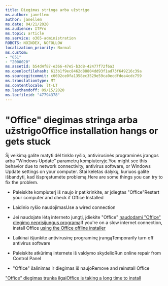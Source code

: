 ```yaml
---
title: Diegimas stringa arba užstrigo
ms.author: janellem
author: janellem
ms.date: 04/21/2020
ms.audience: ITPro
ms.topic: article
ms.service: o365-administration
ROBOTS: NOINDEX, NOFOLLOW
localization_priority: Normal
ms.custom:
- "851"
- "2000020"
ms.assetid: b54d4f87-e366-47e5-b3d8-42477f72f6a3
ms.openlocfilehash: 613b1f9ec8462d88804dd93f1ad73f649216c39a
ms.sourcegitcommit: c6692ce0fa1358ec3529e59ca0ecdfdea4cdc759
ms.translationtype: MT
ms.contentlocale: lt-LT
ms.lasthandoff: 09/15/2020
ms.locfileid: "47794378"
---
```

# <a name="office-installation-hangs-or-gets-stuck"></a><span data-ttu-id="61689-102">"Office" diegimas stringa arba užstrigo</span><span class="sxs-lookup"><span data-stu-id="61689-102">Office installation hangs or gets stuck</span></span>

<span data-ttu-id="61689-103">Šį veikimą galite matyti dėl tinklo ryšio, antivirusinės programinės įrangos arba "Windows Update" parametrų kompiuteryje.</span><span class="sxs-lookup"><span data-stu-id="61689-103">You might see this behavior due to network connectivity, antivirus software, or Windows Update settings on your computer.</span></span> <span data-ttu-id="61689-104">Štai keletas dalykų, kuriuos galite išbandyti, kad išspręstumėte problemą.</span><span class="sxs-lookup"><span data-stu-id="61689-104">Here are some things you can try to fix the problem.</span></span>
  
- <span data-ttu-id="61689-105">Paleiskite kompiuterį iš naujo ir patikrinkite, ar įdiegtas "Office"</span><span class="sxs-lookup"><span data-stu-id="61689-105">Restart your computer and check if Office Installed</span></span>

- <span data-ttu-id="61689-106">Laidinio ryšio naudojimas</span><span class="sxs-lookup"><span data-stu-id="61689-106">Use a wired connection</span></span>

- <span data-ttu-id="61689-107">Jei naudojate lėtą interneto jungtį, įdiekite "Office" [naudodami "Office" diegimo neprisijungus programą](https://support.office.com/article/f0a85fe7-118f-41cb-a791-d59cef96ad1c?wt.mc_id=Alchemy_ClientDIA)</span><span class="sxs-lookup"><span data-stu-id="61689-107">If you're on a slow internet connection, install Office [using the Office offline installer](https://support.office.com/article/f0a85fe7-118f-41cb-a791-d59cef96ad1c?wt.mc_id=Alchemy_ClientDIA)</span></span>

- <span data-ttu-id="61689-108">Laikinai išjunkite antivirusinę programinę įrangą</span><span class="sxs-lookup"><span data-stu-id="61689-108">Temporarily turn off antivirus software</span></span>

- <span data-ttu-id="61689-109">Paleiskite atkūrimą internete iš valdymo skydelio</span><span class="sxs-lookup"><span data-stu-id="61689-109">Run online repair from Control Panel</span></span>

- <span data-ttu-id="61689-110">"Office" šalinimas ir diegimas iš naujo</span><span class="sxs-lookup"><span data-stu-id="61689-110">Remove and reinstall Office</span></span>

[<span data-ttu-id="61689-111">"Office" diegimas trunka ilgai</span><span class="sxs-lookup"><span data-stu-id="61689-111">Office is taking a long time to install</span></span>](https://support.office.com/article/0f09f357-3fef-42a6-b8aa-cef4c6c44bdf?wt.mc_id=Alchemy_ClientDIA)
  